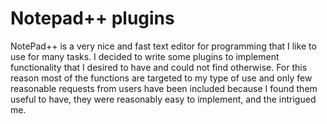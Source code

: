 # Notepad++ plugins
NotePad++ is a very nice and fast text editor for programming that I like to use for many tasks.
I decided to write some plugins to implement functionality that I desired to have and could not find otherwise.
For this reason most of the functions are targeted to my type of use and only few reasonable requests from users have been included because I found them useful to have, they were reasonably easy to implement, and the intrigued me.
